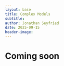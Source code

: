 ```yaml
---
layout: base
title: Complex Models
subtitle:
author: Jonathan Seyfried
date: 2025-09-15
header-image: 
---
```


# Coming soon
